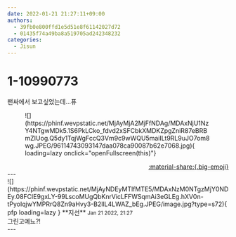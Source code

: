 ```yaml
---
date: 2022-01-21 21:27:11+09:00
authors:
  - 39fb0e800ffd1e5d51e8f61142027d72
  - 01435f74a49ba8a519705ad242348232
categories:
  - Jisun
---
```


# 1-10990773

<div class="post-container" markdown="1">
<div class="content-container md-sidebar__scrollwrap" markdown="1">

팬싸에서 보고싶었는데...퓨
<figure markdown="1">
![](https://phinf.wevpstatic.net/MjAyMjA2MjFfNDAg/MDAxNjU1NzY4NTgwMDk5.1S6PkLCko_fdvd2xSFCbkXMDKZpgZniR87eBRBmZIUog.Q5dy1TqjWgFccQ3Vm9c9wWQU5maiILt9RL9uJO7om8wg.JPEG/96114743093147daa078ca90087b62e7068.jpg){ loading=lazy onclick="openFullscreen(this)"}
</figure>


</div>
</div>

<div style="text-align: right;" markdown="1">
<a href="https://weverse.io/fromis9/fanpost/1-10990773" style="text-align: right;">:material-share:{.big-emoji}</a>
</div>
---

<div class="comments-container md-sidebar__scrollwrap" markdown="1">
<div class="comment" markdown="1">
<div class='id-container' markdown="1">
![](https://phinf.wevpstatic.net/MjAyNDEyMTlfMTE5/MDAxNzM0NTgzMjY0NDEy.08FClE9gxLY-99LscoMUgQbKnrVicLFFWSqmAi3eGLEg.hXV0n-tPyoIqjwYMPRrQ8Zn9aHvy3-B2llL4LWAZ_bEg.JPEG/image.jpg?type=s72){ pfp loading=lazy }
**<span class="artist">지선</span>** <small>Jan 21 2022, 21:27</small><br>
</div>
<div class='comment-body' markdown="1">
그린고예뇨?!
</div>
</div>
</div>
---
